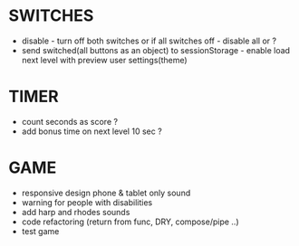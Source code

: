 # SWITCHES
- disable - turn off both switches or if all switches off - disable all or ?
- send switched(all buttons as an object) to sessionStorage - enable load next level with preview user settings(theme)

# TIMER
- count seconds as score ?
- add bonus time on next level 10 sec ?

# GAME
- responsive design phone & tablet only sound
- warning for people with disabilities
- add harp and rhodes sounds
- code refactoring (return from func, DRY, compose/pipe ..)
- test game
